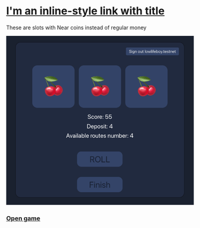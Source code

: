 # [I'm an inline-style link with title](https://lowlifeboy.github.io/near_coin_app/ "ModernSlots")

These are slots with Near coins instead of regular money

![Alt text](public/preview.png?raw=true "Title")

### [Open game](https://lowlifeboy.github.io/near_coin_app/ "ModernSlots")
